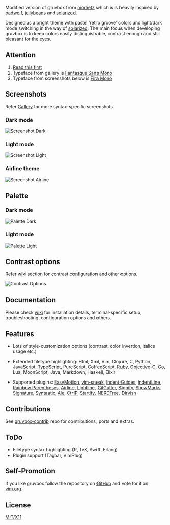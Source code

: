 <!--p align="center"><img src="http://svgur.com/i/3Dp.svg"></p-->

Modified version of gruvbox from [morhetz][] which is is heavily inspired by [badwolf][], [jellybeans][] and [solarized][].

Designed as a bright theme with pastel 'retro groove' colors and light/dark mode switching in the way of [solarized][]. The main focus when developing gruvbox is to keep colors easily distinguishable, contrast enough and still pleasant for the eyes.

   [morhetz]: https://github.com/morhetz/gruvbox
   [badwolf]: https://github.com/sjl/badwolf
   [jellybeans]: https://github.com/nanotech/jellybeans.vim
   [solarized]: http://ethanschoonover.com/solarized

Attention
---------

1. [Read this first](https://github.com/morhetz/gruvbox/wiki/Terminal-specific)
2. Typeface from gallery is [Fantasque Sans Mono](https://github.com/belluzj/fantasque-sans)
3. Typeface from screenshots below is [Fira Mono](https://mozilla.github.io/Fira/)

Screenshots
-----------

Refer [Gallery][] for more syntax-specific screenshots.

   [Gallery]: https://github.com/morhetz/gruvbox/wiki/Gallery

### Dark mode

![Screenshot Dark](http://i.imgur.com/GkIl8Fn.png)

### Light mode

![Screenshot Light](http://i.imgur.com/X75niEa.png)

### Airline theme

![Screenshot Airline](http://i.imgur.com/wRQceUR.png)

Palette
-------

### Dark mode

![Palette Dark](http://i.imgur.com/wa666xg.png)

### Light mode

![Palette Light](http://i.imgur.com/49qKyYW.png)

Contrast options
----------------

Refer [wiki section][] for contrast configuration and other options.

   [wiki section]: https://github.com/morhetz/gruvbox/wiki/Configuration#ggruvbox_contrast_dark

![Contrast Options](http://i.imgur.com/5MSbe6T.png)

Documentation
-------------

Please check [wiki][] for installation details, terminal-specific setup, troubleshooting, configuration options and others.

   [wiki]: https://github.com/morhetz/gruvbox/wiki

Features
--------

* Lots of style-customization options (contrast, color invertion, italics usage etc.)
* Extended filetype highlighting: Html, Xml, Vim, Clojure, C, Python, JavaScript, TypeScript, PureScript, CoffeeScript, Ruby, Objective-C, Go, Lua, MoonScript, Java, Markdown, Haskell, Elixir
* Supported plugins: [EasyMotion][], [vim-sneak][], [Indent Guides][], [indentLine][], [Rainbow Parentheses][], [Airline][], [Lightline][], [GitGutter][], [Signify][], [ShowMarks][], [Signature][], [Syntastic][], [Ale][], [CtrlP][], [Startify][], [NERDTree][], [Dirvish][]

   [EasyMotion]: https://github.com/Lokaltog/vim-easymotion
   [vim-sneak]: https://github.com/justinmk/vim-sneak
   [Indent Guides]: https://github.com/nathanaelkane/vim-indent-guides
   [indentLine]: https://github.com/Yggdroot/indentLine
   [Rainbow Parentheses]: https://github.com/kien/rainbow_parentheses.vim
   [Airline]: https://github.com/bling/vim-airline
   [Lightline]: https://github.com/itchyny/lightline.vim
   [GitGutter]: https://github.com/airblade/vim-gitgutter
   [Signify]: https://github.com/mhinz/vim-signify
   [ShowMarks]: http://www.vim.org/scripts/script.php?script_id=152
   [Signature]: https://github.com/kshenoy/vim-signature
   [Syntastic]: https://github.com/scrooloose/syntastic
   [Ale]: https://github.com/w0rp/ale
   [CtrlP]: https://github.com/kien/ctrlp.vim
   [Startify]: https://github.com/mhinz/vim-startify
   [NERDTree]: https://github.com/scrooloose/nerdtree
   [Dirvish]: https://github.com/justinmk/vim-dirvish

Contributions
-------------

See [gruvbox-contrib][] repo for contributions, ports and extras.

[gruvbox-contrib]: https://github.com/morhetz/gruvbox-contrib

ToDo
----

* Filetype syntax highlighting (R, TeX, Swift, Erlang)
* Plugin support (Tagbar, VimPlug)

Self-Promotion
--------------

If you like gruvbox follow the repository on
[GitHub](https://github.com/morhetz/gruvbox) and vote for it on
[vim.org](http://www.vim.org/scripts/script.php?script_id=4349).

License
-------
[MIT/X11][]

   [MIT/X11]: https://en.wikipedia.org/wiki/MIT_License
